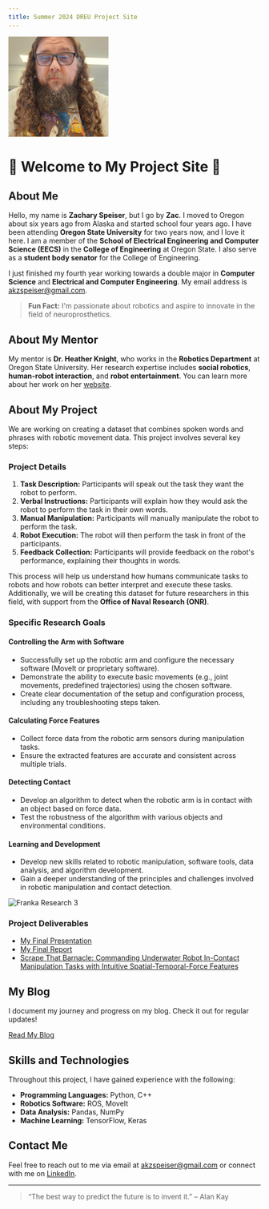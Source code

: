 ```yaml
---
title: Summer 2024 DREU Project Site
---
```


<img src="images/me.jpg" alt="Picture of me" style="width: 200px;">

# 🌟 Welcome to My Project Site 🌟

## About Me

Hello, my name is **Zachary Speiser**, but I go by **Zac**. I moved to Oregon about six years ago from Alaska and started school four years ago. I have been attending **Oregon State University** for two years now, and I love it here. I am a member of the **School of Electrical Engineering and Computer Science (EECS)** in the **College of Engineering** at Oregon State. I also serve as a **student body senator** for the College of Engineering.

I just finished my fourth year working towards a double major in **Computer Science** and **Electrical and Computer Engineering**. My email address is [akzspeiser@gmail.com](mailto:akzspeiser@gmail.com).

> **Fun Fact:** I'm passionate about robotics and aspire to innovate in the field of neuroprosthetics.

## About My Mentor

My mentor is **Dr. Heather Knight**, who works in the **Robotics Department** at Oregon State University. Her research expertise includes **social robotics**, **human-robot interaction**, and **robot entertainment**. You can learn more about her work on her [website](https://engineering.oregonstate.edu/people/heather-knight).

## About My Project

We are working on creating a dataset that combines spoken words and phrases with robotic movement data. This project involves several key steps:

### Project Details

1. **Task Description:** Participants will speak out the task they want the robot to perform.
2. **Verbal Instructions:** Participants will explain how they would ask the robot to perform the task in their own words.
3. **Manual Manipulation:** Participants will manually manipulate the robot to perform the task.
4. **Robot Execution:** The robot will then perform the task in front of the participants.
5. **Feedback Collection:** Participants will provide feedback on the robot's performance, explaining their thoughts in words.

This process will help us understand how humans communicate tasks to robots and how robots can better interpret and execute these tasks. Additionally, we will be creating this dataset for future researchers in this field, with support from the **Office of Naval Research (ONR)**.

### Specific Research Goals

#### Controlling the Arm with Software
- Successfully set up the robotic arm and configure the necessary software (MoveIt or proprietary software).
- Demonstrate the ability to execute basic movements (e.g., joint movements, predefined trajectories) using the chosen software.
- Create clear documentation of the setup and configuration process, including any troubleshooting steps taken.

#### Calculating Force Features
- Collect force data from the robotic arm sensors during manipulation tasks.
- Ensure the extracted features are accurate and consistent across multiple trials.

#### Detecting Contact
- Develop an algorithm to detect when the robotic arm is in contact with an object based on force data.
- Test the robustness of the algorithm with various objects and environmental conditions.

#### Learning and Development
- Develop new skills related to robotic manipulation, software tools, data analysis, and algorithm development.
- Gain a deeper understanding of the principles and challenges involved in robotic manipulation and contact detection.

![Franka Research 3](https://store.clearpathrobotics.com/cdn/shop/products/FR3_image3_598x597.png?v=1663341441)

### Project Deliverables

- [My Final Presentation](files/finalpresentation.pdf)
- [My Final Report](files/finalreport.pdf)
- [Scrape That Barnacle: Commanding Underwater Robot In-Contact Manipulation Tasks with Intuitive Spatial-Temporal-Force Features](files/Scrape_That_Barnacle.pdf)

## My Blog

I document my journey and progress on my blog. Check it out for regular updates!

[Read My Blog](blog.html)

## Skills and Technologies

Throughout this project, I have gained experience with the following:

- **Programming Languages:** Python, C++
- **Robotics Software:** ROS, MoveIt
- **Data Analysis:** Pandas, NumPy
- **Machine Learning:** TensorFlow, Keras

## Contact Me

Feel free to reach out to me via email at [akzspeiser@gmail.com](mailto:akzspeiser@gmail.com) or connect with me on [LinkedIn](https://www.linkedin.com/in/zachary-speiser).

---

> “The best way to predict the future is to invent it.” – Alan Kay
